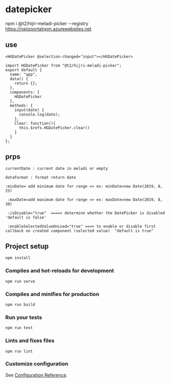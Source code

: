 # datepicker

npm i @t2/hijri-meladi-picker --registry https://najizportalnpm.azurewebsites.net


## use 
```
<HGDatePicker @selection-changed="input"></HGDatePicker>

import HGDatePicker from "@t2/hijri-meladi-picker";
export default {
  name: "app",
  data() {
    return {};
  },
  components: {
    HGDatePicker
  },
  methods: {
    input(date) {
      console.log(date);
    },
    Clear: function(){
      this.$refs.HGDatePicker.clear()
    }
  }
};
```
## prps 
```
currentDate : current date in meladi or empty

dataFormat : format return date  

:minDate= add minimum date for range => ex: minDate=new Date(2019, 8, 25)

 :maxDate=add maximum date for range => ex: maxDate=new Date(2019, 8, 30)

 :isDisable="true"  ====> determine whether the DatePicker is disabled 'default is false'

 :enableSelectedValueOnLoad="true" ===> to enable or disable first callback on created component (selected value)  "default is true"
```

## Project setup
```
npm install
```

### Compiles and hot-reloads for development
```
npm run serve
```

### Compiles and minifies for production
```
npm run build
```

### Run your tests
```
npm run test
```

### Lints and fixes files
```
npm run lint
```

### Customize configuration
See [Configuration Reference](https://cli.vuejs.org/config/).
